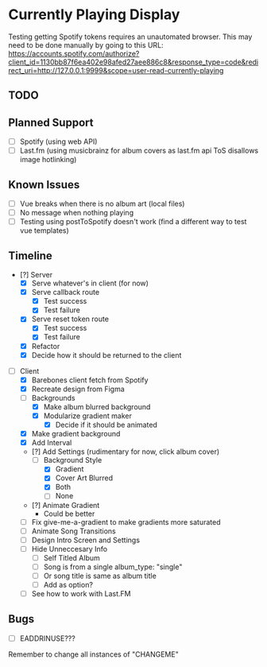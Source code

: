 # Currently Playing Display

Testing getting Spotify tokens requires an unautomated browser. This may need to be done manually by going to this URL:
https://accounts.spotify.com/authorize?client_id=1130bb87f6ea402e98afed27aee886c8&response_type=code&redirect_uri=http://127.0.0.1:9999&scope=user-read-currently-playing

## TODO

## Planned Support

- [ ] Spotify (using web API)
- [ ] Last.fm (using musicbrainz for album covers as last.fm api ToS disallows image hotlinking)

## Known Issues

- [ ] Vue breaks when there is no album art (local files)
- [ ] No message when nothing playing
- [ ] Testing using postToSpotify doesn't work (find a different way to test vue templates)

## Timeline

- [?] Server
  - [X] Serve whatever's in client (for now)
  - [X] Serve callback route
    - [X] Test success
    - [X] Test failure
  - [X] Serve reset token route
    - [X] Test success
    - [X] Test failure
  - [X] Refactor
  - [X] Decide how it should be returned to the client
- [ ] Client
  - [X] Barebones client fetch from Spotify
  - [X] Recreate design from Figma
  - [ ] Backgrounds
    - [X] Make album blurred background
    - [X] Modularize gradient maker
      - [X] Decide if it should be animated
  - [X] Make gradient background
  - [X] Add Interval
  - [?] Add Settings (rudimentary for now, click album cover)
    - [ ] Background Style
      - [X] Gradient
      - [X] Cover Art Blurred
      - [X] Both
      - [ ] None
  - [?] Animate Gradient
    - Could be better
  - [ ] Fix give-me-a-gradient to make gradients more saturated
  - [ ] Animate Song Transitions
  - [ ] Design Intro Screen and Settings
  - [ ] Hide Unneccesary Info
    - [ ] Self Titled Album
    - [ ] Song is from a single album_type: "single"
    - [ ] Or song title is same as album title
    - [ ] Add as option?
  - [ ] See how to work with Last.FM

## Bugs

- [ ] EADDRINUSE???

Remember to change all instances of "CHANGEME"

